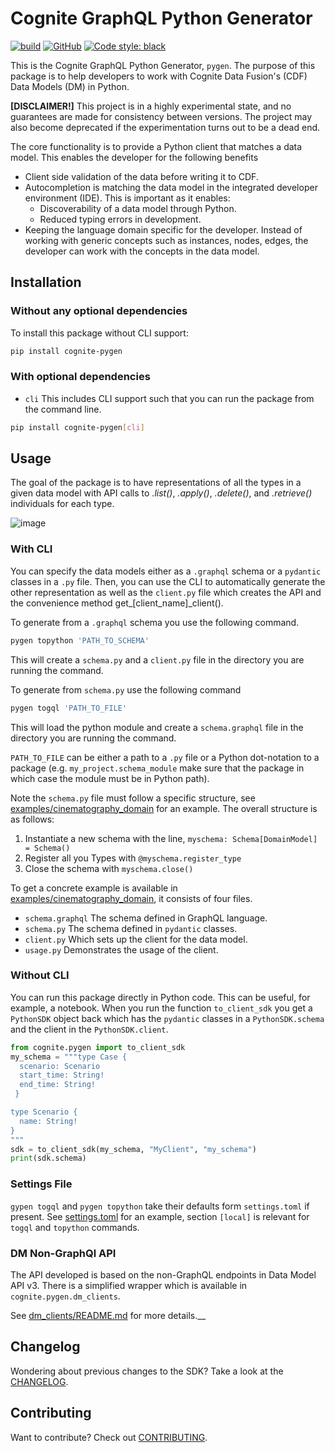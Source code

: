 Cognite GraphQL Python Generator
==========================
[![build](https://github.com/cognitedata/pygen/actions/workflows/release.yaml/badge.svg)](https://github.com/cognitedata/pygen/actions/workflows/release.yaml)
[![GitHub](https://img.shields.io/github/license/cognitedata/pygen)](https://github.com/cognitedata/pygen/blob/master/LICENSE)
[![Code style: black](https://img.shields.io/badge/code%20style-black-000000.svg)](https://github.com/ambv/black)

This is the Cognite GraphQL Python Generator, `pygen`. The purpose of this package is to help developers to
work with Cognite Data Fusion's (CDF) Data Models (DM) in Python.

**[DISCLAIMER!]** This project is in a highly experimental state, and no guarantees are made for consistency between
versions. The project may also become deprecated if the experimentation turns out to be a dead end.


The core functionality is to provide a Python client that matches a data model. This enables the developer for the following
benefits

* Client side validation of the data before writing it to CDF.
* Autocompletion is matching the data model in the integrated developer environment (IDE). This is important as it enables:
  * Discoverability of a data model through Python.
  * Reduced typing errors in development.
* Keeping the language domain specific for the developer. Instead of working with generic concepts such as instances,
  nodes, edges, the developer can work with the concepts in the data model.


## Installation

### Without any optional dependencies

To install this package without CLI support:
```bash
pip install cognite-pygen
```

### With optional dependencies

* `cli` This includes CLI support such that you can run the package from the command line.

```bash
pip install cognite-pygen[cli]
```

## Usage

The goal of the package is to have representations of all the types in a given data model with API calls to *.list()*,
*.apply()*, *.delete()*, and *.retrieve()* individuals for each type.

![image](https://user-images.githubusercontent.com/60234212/234041823-f72a27e3-6450-4f05-99dc-50e87f762d0f.png)


### With CLI
You can specify the data models either as a `.graphql` schema or a `pydantic` classes in a `.py` file. Then, you can
use the CLI to automatically generate the other representation as well as the `client.py` file which creates
the API and the convenience method get_[client_name]_client().

To generate from a `.graphql` schema you use the following command.

```bash
pygen topython 'PATH_TO_SCHEMA'
```

This will create a `schema.py` and a `client.py` file in the directory you are running the command.

To generate from `schema.py` use the following command

```bash
pygen togql 'PATH_TO_FILE'
```

This will load the python module and create a `schema.graphql` file in the directory you are running the command.

`PATH_TO_FILE` can be either a path to a `.py` file or a Python dot-notation to a package
(e.g. `my_project.schema_module` make sure that the package in which case the module must be in Python path).

Note the `schema.py` file must follow a specific structure, see [examples/cinematography_domain](https://github.com/cognitedata/cognite-pygen/blob/main/examples/cinematography_domain/schema.py) for an example.
The overall structure is as follows:

1. Instantiate a new schema with the line, `myschema: Schema[DomainModel] = Schema()`
2. Register all you Types with `@myschema.register_type`
3. Close the schema with `myschema.close()`

To get a concrete example is available in [examples/cinematography_domain](https://github.com/cognitedata/cognite-pygen/blob/main/examples/cinematography_domain),
it consists of four files.

* `schema.graphql` The schema defined in GraphQL language.
* `schema.py` The schema defined in `pydantic` classes.
* `client.py` Which sets up the client for the data model.
* `usage.py` Demonstrates the usage of the client.

### Without CLI
You can run this package directly in Python code. This can be useful, for example, a notebook.
When you run the function `to_client_sdk` you get a `PythonSDK` object back which has the `pydantic`
classes in a `PythonSDK.schema` and the client in the `PythonSDK.client`.


```python
from cognite.pygen import to_client_sdk
my_schema = """type Case {
  scenario: Scenario
  start_time: String!
  end_time: String!
 }

type Scenario {
  name: String!
}
"""
sdk = to_client_sdk(my_schema, "MyClient", "my_schema")
print(sdk.schema)
```


### Settings File

`gypen togql` and `pygen topython` take their defaults form `settings.toml` if present. See
[settings.toml](./cognite/dm_clients/settings.toml) for an example, section `[local]` is relevant for `togql` and
`topython` commands.


### DM Non-GraphQl API

The API developed is based on the non-GraphQL endpoints in Data Model API v3. There is a simplified wrapper which is available
in `cognite.pygen.dm_clients`.

See [dm_clients/README.md](cognite/pygen/dm_clients/README.md) for more details.__


## Changelog
Wondering about previous changes to the SDK? Take a look at the [CHANGELOG](https://github.com/cognitedata/pygen/blob/master/CHANGELOG.md).

## Contributing
Want to contribute? Check out [CONTRIBUTING](https://github.com/cognitedata/pygen/blob/master/CONTRIBUTING.md).

